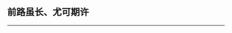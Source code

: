 ## 前路虽长、尤可期许

<!-- [掘金](https://juejin.im/user/57b501897db2a20054702769)

[github](https://github.com/von-mo)

[CSDN](https://me.csdn.net/qq_33072593)

### 前端基础系列
- [javascript中的防抖、节流](https://github.com/god-david/blog/issues/1)
- [关于遍历，看这篇文章就足够了【find()、findIndex()、forEach()、splice()、slice()详解】](https://github.com/god-david/blog/issues/2)


### React系列
- [redux基础详解（1）](https://github.com/god-david/blog/issues/3)
 -->

---

<!-- 2017年开了个微信公众账号，偶尔写几篇文章，培养写作的习惯。

![qrcode](https://user-images.githubusercontent.com/15047202/52107340-e55eed00-2630-11e9-969a-3370b1145112.jpg) -->


